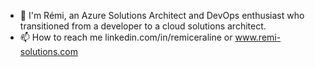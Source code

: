 - 👋 I'm Rémi, an Azure Solutions Architect and DevOps enthusiast who transitioned from a developer to a cloud solutions architect.
- 📫 How to reach me linkedin.com/in/remiceraline or www.remi-solutions.com

<!---
rceraline/rceraline is a ✨ special ✨ repository because its `README.md` (this file) appears on your GitHub profile.
You can click the Preview link to take a look at your changes.
--->
